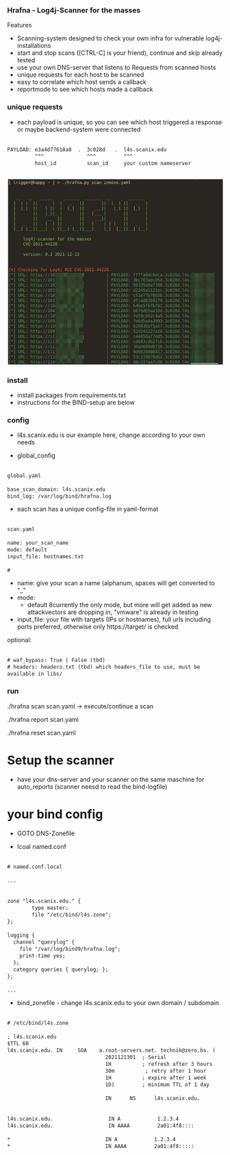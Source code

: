 
### Hrafna - Log4j-Scanner for the masses 


Features 

- Scanning-system designed to check your own infra for vulnerable log4j-installations
- start and stop scans ([CTRL-C] is your friend), continue and skip already tested
- use your own DNS-server that listens to Requests from scanned hosts
- unique requests for each host to be scanned 
- easy to correlate which host sends a callback
- reportmode to see which hosts made a callback

### unique requests

- each payload is unique, so you can see which host triggered
  a response or maybe backend-system were connected 

~~~

PAYLOAD: e3a4d77618a0  .  3c028d   .  l4s.scanix.edu
         ^^^              ^^^         ^^^
         host_id          scan_id     your custom nameserver


~~~


![img](img/hrafna.png)


### install

- install packages from requirements.txt
- instructions for the BIND-setup are below 


### config

- l4s.scanix.edu is our example here, change according to your own needs 


- global_config

~~~

global.yaml

base_scan_domain: l4s.scanix.edu
bind_log: /var/log/bind/hrafna.log

~~~

- each scan has a unique config-file in yaml-format

~~~

scan.yaml

name: your_scan_name
mode: default
input_file: hostnames.txt

# 

~~~


- name: give your scan a name (alphanum, spaces will get converted to "_"
- mode:
    - default 8currently the only mode, but more will get added as new
      attackvectors are dropping in, "vmware" is already in testing
- input_file: your file with targets (IPs or hostnames), full urls
  including ports preferred, otherwise only https://target/ is checked

optional:

~~~

# waf_bypass: True | False (tbd)
# headers: headers.txt (tbd) which headers_file to use, must be available in libs/  

~~~



### run


./hrafna scan scan.yaml -> execute/continue a scan

./hrafna report scan.yaml

./hrafna reset scan.yaml


# Setup the scanner

- have your dns-server and your scanner on the same maschine for auto_reports
  (scanner neesd to read the bind-logfile)
  

  

# your bind config

- GOTO DNS-Zonefile


- lcoal named.conf 

~~~

# named.conf.local

...


zone "l4s.scanix.edu." {
        type master;
        file "/etc/bind/l4s.zone";
};

logging {
  channel "querylog" {
    file "/var/log/bind9/hrafna.log";
    print-time yes;
  };
  category queries { querylog; };
};

...

~~~


- bind_zonefile  - change l4s.scanix.edu to your own domain / subdomain

~~~

# /etc/bind/l4s.zone

; l4s.scanix.edu
$TTL 60
l4s.scanix.edu. IN     SOA    a.root-servers.net. technik@zero.bs. (
                                2021121301  ; Serial
                                1H          ; refresh after 3 hours
                                30m          ; retry after 1 hour
                                1H          ; expire after 1 week
                                1D)         ; minimum TTL of 1 day

                                IN      NS      l4s.scanix.edu.


l4s.scanix.edu.                  IN A            1.2.3.4
l4s.scanix.edu.                  IN AAAA         2a01:4f8::::

*                               IN A            1.2.3.4           
*                               IN AAAA         2a01:4f8:::::

~~~




